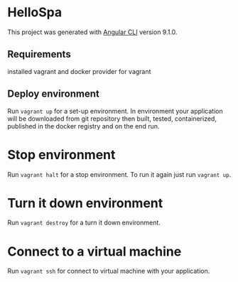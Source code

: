 # HelloSpa

This project was generated with [Angular CLI](https://github.com/angular/angular-cli) version 9.1.0.

## Requirements
installed vagrant and docker provider for vagrant

## Deploy environment

Run `vagrant up` for a set-up environment.
    In environment your application will be downloaded from git repository then built, tested, containerized, published in the docker registry and on the end run. 

# Stop environment

Run `vagrant halt` for a stop environment.
    To run it again just run `vagrant up`.

# Turn it down environment

Run `vagrant destroy` for a turn it down environment.

# Connect to a virtual machine

Run `vagrant ssh` for connect to virtual machine with your application.
 
